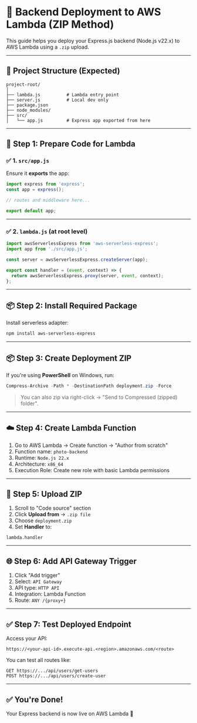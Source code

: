 # 🚀 Backend Deployment to AWS Lambda (ZIP Method)

This guide helps you deploy your Express.js backend (Node.js v22.x) to AWS Lambda using a `.zip` upload.

---

## 📁 Project Structure (Expected)
```
project-root/
│
├── lambda.js          # Lambda entry point
├── server.js          # Local dev only
├── package.json
├── node_modules/
├── src/
│   └── app.js         # Express app exported from here
```

---

## 🔧 Step 1: Prepare Code for Lambda

### ✅ 1. `src/app.js`
Ensure it **exports** the app:
```js
import express from 'express';
const app = express();

// routes and middleware here...

export default app;
```

---

### ✅ 2. `lambda.js` (at root level)
```js
import awsServerlessExpress from 'aws-serverless-express';
import app from './src/app.js';

const server = awsServerlessExpress.createServer(app);

export const handler = (event, context) => {
  return awsServerlessExpress.proxy(server, event, context);
};
```

---

## 📦 Step 2: Install Required Package

Install serverless adapter:
```bash
npm install aws-serverless-express
```

---

## 📦 Step 3: Create Deployment ZIP

If you're using **PowerShell** on Windows, run:
```powershell
Compress-Archive -Path * -DestinationPath deployment.zip -Force
```

> You can also zip via right-click → "Send to Compressed (zipped) folder".

---

## ☁️ Step 4: Create Lambda Function

1. Go to AWS Lambda → Create function → "Author from scratch"
2. Function name: `photo-backend`
3. Runtime: `Node.js 22.x`
4. Architecture: `x86_64`
5. Execution Role: Create new role with basic Lambda permissions

---

## 📁 Step 5: Upload ZIP

1. Scroll to "Code source" section
2. Click **Upload from** → `.zip file`
3. Choose `deployment.zip`
4. Set **Handler** to:
```
lambda.handler
```

---

## 🌐 Step 6: Add API Gateway Trigger

1. Click "Add trigger"
2. Select: `API Gateway`
3. API type: `HTTP API`
4. Integration: Lambda Function
5. Route: `ANY /{proxy+}`

---

## ✅ Step 7: Test Deployed Endpoint

Access your API:
```
https://<your-api-id>.execute-api.<region>.amazonaws.com/<route>
```

You can test all routes like:
```
GET https://.../api/users/get-users
POST https://.../api/users/create-user
```

---

## ✅ You're Done!

Your Express backend is now live on AWS Lambda 🚀